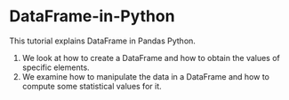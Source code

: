 # DataFrame-in-Python

This tutorial explains DataFrame in Pandas Python. 
1. We look at how to create a DataFrame and how to obtain the values of specific elements. 
2. We examine how to manipulate the data in a DataFrame and how to compute some statistical values for it.

